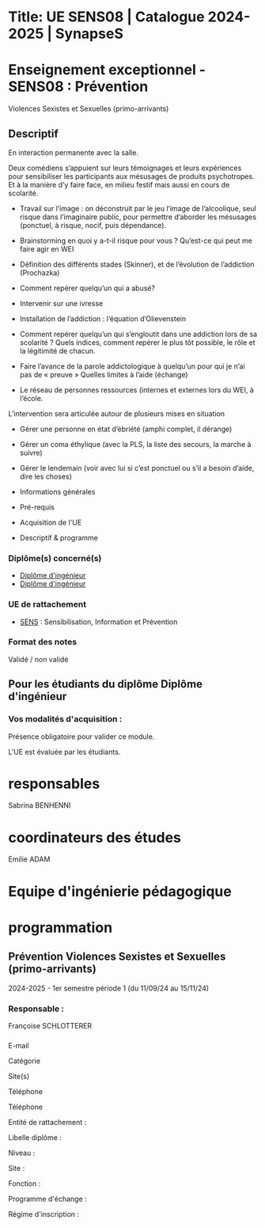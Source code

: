 # Title: UE SENS08 | Catalogue 2024-2025 | SynapseS

#  [ ](/catalogue/2024-2025) Enseignement exceptionnel \- SENS08 : Prévention
Violences Sexistes et Sexuelles (primo-arrivants)

##

## Descriptif

En interaction permanente avec la salle.

Deux comédiens s’appuient sur leurs témoignages et leurs expériences pour
sensibiliser les participants aux mésusages de produits psychotropes. Et à la
manière d’y faire face, en milieu festif mais aussi en cours de scolarité.

  * Travail sur l’image : on déconstruit par le jeu l’image de l’alcoolique, seul risque dans l‘imaginaire public, pour permettre d’aborder les mésusages (ponctuel, à risque, nocif, puis dépendance).

  * Brainstorming en quoi y a-t-il risque pour vous ? Qu’est-ce qui peut me faire agir en WEI   

  * Définition des différents stades (Skinner), et de l’évolution de l’addiction (Prochazka)

  * Comment repérer quelqu’un qui a abusé?

  * Intervenir sur une ivresse 

  * Installation de l’addiction : l‘équation d’Olievenstein

  * Comment repérer quelqu’un qui s’engloutit dans une addiction lors de sa scolarité ? Quels indices, comment repérer le plus tôt possible, le rôle et la légitimité de chacun.

  * Faire l’avance de la parole addictologique à quelqu’un pour qui je n’ai pas de « preuve » Quelles limites à l’aide (échange)

  * Le réseau de personnes ressources (internes et externes lors du WEI, à l’école.

​L’intervention sera articulée autour de plusieurs mises en situation

  * Gérer une personne en état d’ébriété (amphi complet, il dérange)

  * Gérer un coma éthylique (avec la PLS, la liste des secours, la marche à suivre)

  * Gérer le lendemain (voir avec lui si c’est ponctuel ou s’il a besoin d’aide, dire les choses)

  * Informations générales
  * Pré-requis
  * Acquisition de l'UE
  * Descriptif & programme

### Diplôme(s) concerné(s)

  * [Diplôme d'ingénieur](/catalogue/2024-2025/diplome/4/ING-diplome-d-ingenieur)
  * [Diplôme d'ingénieur](/catalogue/2024-2025/diplome/4/ING-diplome-d-ingenieur)

### UE de rattachement

  * [SENS](/catalogue/2024-2025/ue/24849/SENS-sensibilisation-information-et-prevention) : Sensibilisation, Information et Prévention

### Format des notes

Validé / non validé

## Pour les étudiants du diplôme Diplôme d'ingénieur

### Vos modalités d'acquisition :

Présence obligatoire pour valider ce module.

L'UE est évaluée par les étudiants.

# responsables

Sabrina BENHENNI

# coordinateurs des études

Emilie ADAM

# Equipe d'ingénierie pédagogique

# programmation

## Prévention Violences Sexistes et Sexuelles (primo-arrivants)

2024-2025 - 1er semestre période 1 (du 11/09/24 au 15/11/24)

### Responsable :

Françoise SCHLOTTERER

###

E-mail

Catégorie

Site(s)

Téléphone

Téléphone

Entité de rattachement :

Libelle diplôme :

Niveau :

Site :

Fonction :

Programme d'échange :

Régime d'inscription :


